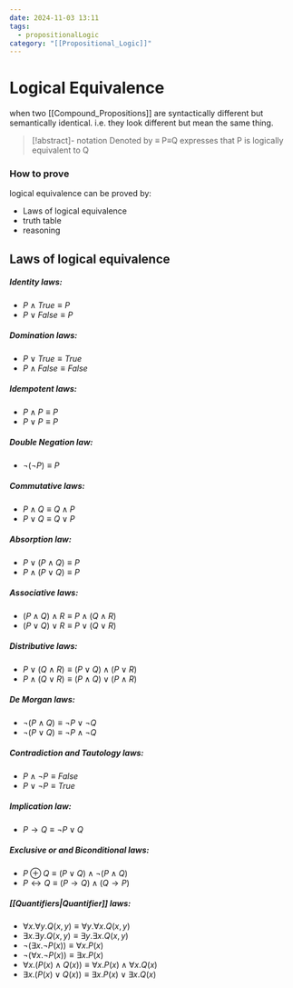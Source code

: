 ```yaml
---
date: 2024-11-03 13:11
tags:
  - propositionalLogic
category: "[[Propositional_Logic]]"
---
```

# Logical Equivalence
when two [[Compound_Propositions]] are syntactically different but semantically identical.
	i.e. they look different but mean the same thing.
>[!abstract]- notation
>Denoted by **≡**
>P≡Q expresses that P is logically equivalent to Q

### How to prove
logical equivalence can be proved by:
- Laws of logical equivalence 
- truth table
- reasoning

## Laws of logical equivalence
##### Identity laws: 
- ${P}\wedge{True}\equiv{P}$
- ${P}\vee{False}\equiv{P}$
##### Domination laws: 
- ${P}\vee{True}\equiv{True}$
- ${P}\wedge{False}\equiv{False}$
##### Idempotent laws: 
- ${P}\wedge{P}\equiv{P}$
- ${P}\vee{P}\equiv{P}$
##### Double Negation law: 
- $\neg(\neg{P})\equiv{P}$
##### Commutative laws:
- ${P}\wedge{Q}\equiv{Q}\wedge{P}$
- ${P}\vee{Q}\equiv{Q}\vee{P}$
##### Absorption law:
- ${P}\vee({P}\wedge{Q})\equiv{P}$
- ${P}\wedge({P}\vee{Q})\equiv{P}$
##### Associative laws:
- $({P}\wedge{Q})\wedge{R}\equiv{P}\wedge({Q}\wedge{R})$
- $({P}\vee{Q})\vee{R}\equiv{P}\vee({Q}\vee{R})$
##### Distributive laws: 
- ${P}\vee({Q}\wedge{R})\equiv({P}\vee{Q})\wedge({P}\vee{R})$
- ${P}\wedge({Q}\vee{R})\equiv({P}\wedge{Q})\vee({P}\wedge{R})$
##### De Morgan laws: 
- $\neg({P}\wedge{Q})\equiv\neg{P}\vee\neg{Q}$
- $\neg({P}\vee{Q})\equiv\neg{P}\wedge\neg{Q}$
##### Contradiction and Tautology laws: 
- ${P}\wedge\neg{P}\equiv{False}$
- ${P}\vee\neg{P}\equiv{True}$
##### Implication law: 
- ${P}\rightarrow{Q}\equiv\neg{P}\vee{Q}$
##### Exclusive or and Biconditional laws:
- ${P}\oplus{Q}\equiv({P}\vee{Q})\wedge\neg({P}\wedge{Q})$
- ${P}\leftrightarrow{Q}\equiv({P}\rightarrow{Q})\wedge({Q}\rightarrow{P})$
##### [[Quantifiers|Quantifier]] laws: 
- $\forall{x}.\forall{y}.{Q(x,y)}\equiv\forall{y}.\forall{x}.{Q(x,y)}$
- $\exists{x}.\exists{y}.{Q(x,y)}\equiv\exists{y}.\exists{x}.{Q(x,y)}$
- $\neg(\exists{x}.\neg{P(x)})\equiv\forall{x}.{P(x)}$
- $\neg(\forall{x}.\neg{P(x)})\equiv\exists{x}.{P(x)}$
- $\forall{x}.({P(x)}\wedge{Q(x)})\equiv\forall{x}.{P(x)}\wedge\forall{x}.{Q(x)}$
- $\exists{x}.({P(x)}\vee{Q(x)})\equiv\exists{x}.{P(x)}\vee\exists{x}.{Q(x)}$
